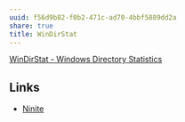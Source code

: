```yaml
---
uuid: f56d9b82-f0b2-471c-ad70-4bbf5889dd2a
share: true
title: WinDirStat
---
```

[WinDirStat - Windows Directory Statistics](https://windirstat.net/)
## Links

* [Ninite](/undefined)